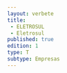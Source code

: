 ```yaml
---
layout: verbete
title:
 - ELETROSUL
 - Eletrosul
published: true
edition: 1  
type: T
subtype: Empresas
---
```



